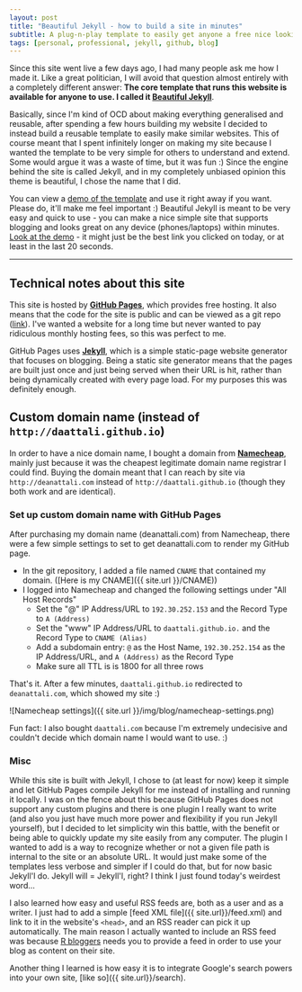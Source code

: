 ```yaml
---
layout: post
title: "Beautiful Jekyll - how to build a site in minutes"
subtitle: A plug-n-play template to easily get anyone a free nice looking site (same theme as this one) quickly
tags: [personal, professional, jekyll, github, blog]
---
```


Since this site went live a few days ago, I had many people ask me how I made it.  Like a great politician, I will avoid that question almost entirely with a completely different answer: **The core template that runs this website is available for anyone to use. I called it [Beautiful Jekyll](https://github.com/daattali/beautiful-jekyll#readme)**.

Basically, since I'm kind of OCD about making everything generalised and reusable, after spending a few hours building my website
I decided to instead build a reusable template to easily make similar websites. This of course meant that I spent infinitely longer on making my site because I wanted the template to be very simple for others to understand and extend. Some would argue it was a waste of time, but it was fun :)  Since the engine behind the site is called Jekyll,
and in my completely unbiased opinion this theme is beautiful, I chose the name that I did.  

You can view a [demo of the template](http://deanattali.com/beautiful-jekyll/) and use it right away if you want. Please do, it'll
make me feel important :)  Beautiful Jekyll is meant to be very easy and quick to use - you can make a nice simple site that supports blogging and looks great on any device (phones/laptops) within minutes. [Look at the demo](http://deanattali.com/beautiful-jekyll/) - it might just be the best link you clicked on today, or at least in the last 20 seconds.

---

## Technical notes about this site

This site is hosted by **[GitHub Pages](https://pages.github.com/)**, which provides free hosting. It also means that the code for
the site is public and can be viewed as a git repo ([link](https://github.com/daattali/daattali.github.io)). I've wanted
a website for a long time but never wanted to pay ridiculous monthly hosting fees, so this was perfect to me. 

GitHub Pages uses **[Jekyll](http://jekyllrb.com/)**, which is a simple static-page website generator that focuses on blogging.
Being a static site generator means that the pages are built just once and just being served when their URL is hit, rather
than being dynamically created with every page load.  For my purposes this was definitely enough.

## Custom domain name (instead of `http://daattali.github.io`)

In order to have a nice domain name, I bought a domain from **[Namecheap](https://www.namecheap.com/default.aspx?dir=outbound1)**, mainly just because it was the cheapest legitimate domain name registrar I could find.  Buying the domain meant that I can reach by site via `http://deanattali.com` instead of  `http://daattali.github.io` (though they both work and are identical).

### Set up custom domain name with GitHub Pages

After purchasing my domain name (deanattali.com) from Namecheap, there were a few simple settings to set to get deanattali.com to
render my GitHub page.

- In the git repository, I added a file named `CNAME` that contained my domain. ([Here is my CNAME]({{ site.url }}/CNAME))
- I logged into Namecheap and changed the following settings under "All Host Records"
  - Set the "@" IP Address/URL to `192.30.252.153` and the Record Type to `A (Address)`
  - Set the "www" IP Address/URL to `daattali.github.io.` and the Record Type to `CNAME (Alias)`
  - Add a subdomain entry: `@` as the Host Name, `192.30.252.154` as the IP Address/URL, and `A (Address)` as the Record Type
  - Make sure all TTL is is 1800 for all three rows

That's it.  After a few minutes, `daattali.github.io` redirected to `deanattali.com`, which showed my site :)

![Namecheap settings]({{ site.url }}/img/blog/namecheap-settings.png)

Fun fact: I also bought `daattali.com` because I'm extremely undecisive and couldn't decide which domain name I would want to use. :)

### Misc

While this site is built with Jekyll, I chose to (at least for now) keep it simple and let GitHub Pages compile Jekyll for me instead of installing and running it locally. I was on the fence about this because GitHub Pages does not support any custom plugins and there is one plugin I really want to write (and also you just have much more power and flexibility if you run Jekyll yourself), but I decided to let simplicity win this battle, with the benefit or being able to quickly update my site easily from any computer.  The plugin I wanted to add is a way to recognize whether or not a given file path is internal to the site or an absolute URL.  It would just make some of the templates less verbose and simpler if I could do that, but for now basic Jekyll'l do. Jekyll will = Jekyll'l, right? I think I just found today's weirdest word...

I also learned how easy and useful RSS feeds are, both as a user and as a writer. I just had to add a simple [feed XML file]({{ site.url}}/feed.xml) and link to it in the website's `<head>`, and an RSS reader can pick it up automatically. The main reason I actually wanted to include an RSS feed was because [R bloggers](www.r-bloggers.com) needs you to provide a feed in order to use your blog as content on their site. 

Another thing I learned is how easy it is to integrate Google's search powers into your own site, [like so]({{ site.url}}/search).


